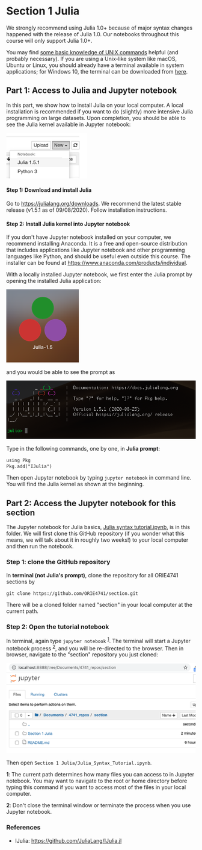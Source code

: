 # Section 1 Julia

We strongly recommend using Julia 1.0+ because of major syntax changes happened with the release of Julia 1.0. Our notebooks throughout this course will only support Julia 1.0+.

You may find [some basic knowledge of UNIX commands](http://mally.stanford.edu/~sr/computing/basic-unix.html) helpful (and probably necessary). If you are using a Unix-like system like macOS, Ubuntu or Linux, you should already have a terminal available in system applications; for Windows 10, the terminal can be downloaded from [here](https://www.microsoft.com/en-us/p/windows-terminal/9n0dx20hk701?activetab=pivot:overviewtab).  

## Part 1: Access to Julia and Jupyter notebook

In this part, we show how to install Julia on your local computer. A local installation is recommended if you want to do (slightly) more intensive Julia programming on large datasets. Upon completion, you should be able to see the Julia kernel available in Jupyter notebook:

![Julia kernel](https://github.com/ORIE4741/section/blob/master/Section%201%20Julia/Julia_kernel.png "Julia kernel")

#### Step 1: Download and install Julia

Go to <https://julialang.org/downloads>. We recommend the latest stable release (v1.5.1 as of 09/08/2020). Follow installation instructions.

#### Step 2: Install Julia kernel into Jupyter notebook

If you don't have Jupyter notebook installed on your computer, we recommend installing Anaconda. It is a free and open-source distribution that includes applications like Jupyter notebook and other programming languages like Python, and should be useful even outside this course. The installer can be found at <https://www.anaconda.com/products/individual>. 

With a locally installed Jupyter notebook, we first enter the Julia prompt by opening the installed Julia application:

![Julia application](https://github.com/ORIE4741/section/blob/master/Section%201%20Julia/Julia_application.png "Julia application")

and you would be able to see the prompt as

![Julia prompt](https://github.com/ORIE4741/section/blob/master/Section%201%20Julia/Julia_prompt.png "Julia prompt")

Type in the following commands, one by one, in **Julia prompt**:

```
using Pkg
Pkg.add("IJulia")
```

Then open Jupyter notebook by typing `jupyter notebook` in command line. You will find the Julia kernel as shown at the beginning.

## Part 2: Access the Jupyter notebook for this section

The Jupyter notebook for Julia basics, [Julia syntax tutorial.ipynb](Julia_Syntax_Tutorial.ipynb), is in this folder. We will first clone this GitHub repository (if you wonder what this means, we will talk about it in roughly two weeks!) to your local computer and then run the notebook.

### Step 1: clone the GitHub repository

In **terminal (not Julia's prompt)**, clone the repository for all ORIE4741 sections by

```
git clone https://github.com/ORIE4741/section.git
```

There will be a cloned folder named "section" in your local computer at the current path.

### Step 2: Open the tutorial notebook

In terminal, again type `jupyter notebook` <sup id="a1">[1](#f1)</sup>. The terminal will start a Jupyter notebook process <sup id="a2">[2](#f2)</sup>, and you will be re-directed to the browser. Then in browser, navigate to the "section" repository you just cloned:

![Jupyter browser](https://github.com/ORIE4741/section/blob/master/Section%201%20Julia/Jupyter_browser.png "Jupyter browser")

Then open `Section 1 Julia/Julia_Syntax_Tutorial.ipynb`.

<b id="f1">1</b>: The current path determines how many files you can access to in Jupyter notebook. You may want to navigate to the root or home directory before typing this command if you want to access most of the files in your local computer. 

<b id="f2">2</b>: Don't close the terminal window or terminate the process when you use Jupyter notebook.

### References

- IJulia: <https://github.com/JuliaLang/IJulia.jl>
